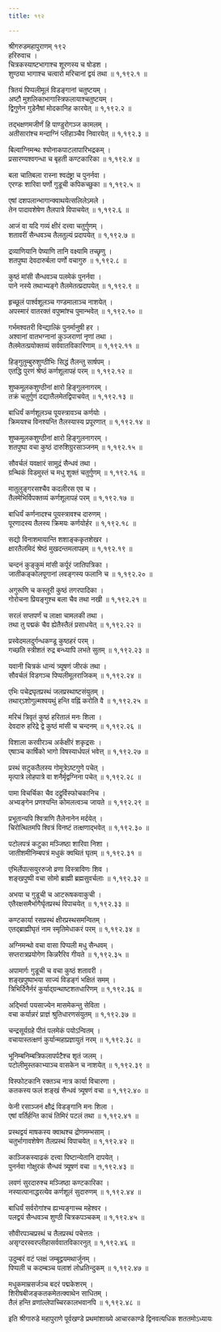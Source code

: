 ```yaml
---
title: १९२

---
```

श्रीगरुडमहापुराणम् १९२  
हरिरुवाच ।  
चित्रकस्याष्टभागाश्च शूरणस्य च षोडश ।  
शुण्ठ्या भागाश्च चत्वारो मरिचानां द्वयं तथा ॥ १,१९२.१ ॥  
  
त्रितयं पिप्पलीमूलं विडङ्गानां चतुष्टयम् ।  
अष्टौ मुशलिकाभागास्त्रिफलायाश्चतुष्टयम् ।  
द्विगुणेन गुडेनैषां मोदकानिह कारयेत् ॥ १,१९२.२ ॥  
  
तद्भक्षणमजीर्णं हि पाण्डुरोगञ्ज कामलम् ।  
अतीसारांश्च मन्दाग्निं प्लीहाञ्चैव निवारयेत् ॥ १,१९२.३ ॥  
  
बिल्वाग्निमन्थः श्योनाकपाटलापारिभद्रकम् ।  
प्रसारण्यश्वगन्धा च बृहती कण्टकारिका ॥ १,१९२.४ ॥  
  
बला चातिबला रास्ना श्वदंष्ट्रा च पुनर्नवा ।  
एरण्डः शारिवा पर्णो गुडूची कपिकच्छुका ॥ १,१९२.५ ॥  
  
एषां दशपलान्भागान्क्वाथयेत्सलिलेऽमले ।  
तेन पादावशेषेण तैलपात्रे विपाचयेत् ॥ १,१९२.६ ॥  
  
आजं वा यदि गव्यं क्षीरं दत्त्वा चतुर्गुणम् ।  
शतावरीं सैन्धवञ्च तैलतुल्यं प्रदापयेत् ॥ १,१९२.७ ॥  
  
द्रव्याणियानि पेष्याणि तानि वक्ष्यामि तच्छृणु ।  
शतपुष्पा देवदारुर्बला पर्णो वचागुरु ॥ १,१९२.८ ॥  
  
कुष्ठं मांसी सैन्धवञ्च पलमेकं पुनर्नवा ।  
पाने नस्ये तथाभ्यङ्गे तैलमेतत्प्रदापयेत् ॥ १,१९२.९ ॥  
  
हृच्छूलं पार्श्वशूलञ्च गण्डमालाञ्च नाशयेत् ।  
अपस्मारं वातरक्तं वपुष्मांश्च पुमान्भवेत् ॥ १,१९२.१० ॥  
  
गर्भमश्वतरी विन्द्यात्किं पुनर्मानुषी हर ।  
अश्वानां वातभग्नानां कुञ्जराणां नृणां तथा ।  
तैलमेतत्प्रयोक्तव्यं सर्ववातविकारिणाम् ॥ १,१९२.११ ॥  
  
हिङ्गुतुम्बुरुशुण्ठीभिः सिद्धं तैलन्तु सार्षपम् ।  
एतद्धि पुरणं श्रेष्ठं कर्णशूलापहं परम् ॥ १,१९२.१२ ॥  
  
शुष्कमूलकशुण्ठीनां क्षारो हिङ्गुलनागरम् ।  
तक्रं चतुर्गुणं दद्यात्तैलमेतद्विपाचयेत् ॥ १,१९२.१३ ॥  
  
बाधिर्यं कर्णशूलञ्च पूयस्त्रावञ्च कर्णयोः ।  
क्रिमयश्च विनश्यन्ति तैलस्यास्य प्रपूरणात् ॥ १,१९२.१४ ॥  
  
शुष्कमूलकशुण्ठीनां क्षारो हिङ्गुलनागरम् ।  
शतपुष्पा वचा कुष्ठं दारुशिग्रुरसाञ्जनम् ॥ १,१९२.१५ ॥  
  
सौवर्चलं यवक्षारं सामुद्रं सैन्धवं तथा ।  
ग्रन्थिकं विडमुस्तं च मधु शुक्तं चतुर्गुणम् ॥ १,१९२.१६ ॥  
  
मातुलुङ्गरसश्चैव कदलीरस एव च ।  
तैलमेभिर्विपक्तव्यं कर्णशूलापहं परम् ॥ १,१९२.१७ ॥  
  
बाधिर्यं कर्णनादश्च पूयस्त्रावश्च दारुणम् ।  
पूरणादस्य तैलस्य क्रिमयः कर्णयोर्हर ॥ १,१९२.१८ ॥  
  
सद्यो विनाशमायान्ति शशाङ्ककृतशेखर ।  
क्षारतैलमिदं श्रेष्ठं मुखदन्तमलापहम् ॥ १,१९२.१९ ॥  
  
चन्दनं कुङ्कुमं मांसी कर्पूरं जातिपत्रिका ।  
जातीकङ्कोलपूगानां लवङ्गस्य फलानि च ॥ १,१९२.२० ॥  
  
अगुरूणि च कस्तूरी कुष्ठं तगरपादिका ।  
गोरोचना प्रियङ्गुश्च बला चैव तथा नखी ॥ १,१९२.२१ ॥  
  
सरलं सप्तपर्णं च लाक्षा चामलकी तथा ।  
तथा तु पद्मकं चैव ह्येतैस्तैलं प्रसाधयेत् ॥ १,१९२.२२ ॥  
  
प्रस्वेदमलदुर्गन्धकण्डू कुष्ठहरं परम् ।  
गच्छति स्त्रीशतं रुद्र बन्ध्यापि लभते सुतम् ॥ १,१९२.२३ ॥  
  
यवानी चित्रकं धान्यं त्र्यूषणं जीरकं तथा ।  
सौवर्चलं विडगञ्च पिप्पलीमूलराजिकम् ॥ १,१९२.२४ ॥  
  
एभिः पचेद्रघृतप्रस्थं जलप्रस्थाष्टसंयुतम् ।  
तथार्ऽशोगुल्मश्वयथुं हन्ति वह्निं करोति वै ॥ १,१९२.२५ ॥  
  
मरिचं त्रिवृतं कुष्ठं हरितालं मनः शिला ।  
देवदारु हरिद्रे द्वे कुष्ठं मांसी च चन्दनम् ॥ १,१९२.२६ ॥  
  
विशाला करवीरञ्च अर्कक्षीरं शकृद्रसः ।  
एषाञ्च कार्षिको भागो विषस्यार्धपलं भवेत्त् ॥ १,१९२.२७ ॥  
  
प्रस्थं सटुकतैलस्य गोमूत्रेऽष्टगुणे पचेत् ।  
मृत्पात्रे लोहपात्रे वा शनैर्मृद्वग्निना पचेत् ॥ १,१९२.२८ ॥  
  
पामा विचर्चिका चैव दद्रुर्विस्फोचकानिच ।  
अभ्यङ्गेन प्रणश्यन्ति कोमलत्वञ्च जायते ॥ १,१९२.२९ ॥  
  
प्रभूतान्यपि श्वित्राणि तैलेनानेन मर्दयेत् ।  
चिरोत्थितमपि श्वित्रं विनष्टं तत्क्षणाद्भवेत् ॥ १,१९२.३० ॥  
  
पटोलपत्रं कटुका मञ्जिष्ठा शारिवा निशा ।  
जातीशमीनिम्बपत्रं मधुकं क्वथितं घृतम् ॥ १,१९२.३१ ॥  
  
एभिर्लेपात्सयुररुजो व्रणा विस्त्राविणः शिव ।  
शङ्खपुष्पी वचा सोमो ब्राह्मी ब्रह्मसुवर्चलाः ॥ १,१९२.३२ ॥  
  
अभया च गुडूची च आटरूषकवाकुची ।  
एतैरक्षसमैर्भागैर्घृतप्रस्थं विपाचयेत् ॥ १,१९२.३३ ॥  
  
कण्टकार्या रसप्रस्थं क्षीरप्रस्थसमन्वितम् ।  
एतद्ब्राह्मीघृतं नाम स्मृतिमेधाकरं परम् ॥ १,१९२.३४ ॥  
  
अग्निमन्थो वचा वासा पिप्पली मधु सैन्धवम् ।  
सप्तरात्रप्रयोगेण किन्नरैरिव गीयते ॥ १,१९२.३५ ॥  
  
अपामार्गः गुडूची च वचा कुष्ठं शतावरी ।  
शङ्खपुष्पाभया साज्यं विडङ्गं भक्षितं समम् ।  
त्रिभिर्दिनैर्नरं कुर्याद्ग्रन्थाष्टशतधारिणम् ॥ १,१९२.३६ ॥  
  
अद्भिर्वा पयसाज्येन मासमेकन्तु सेविता ।  
वचा कर्यान्नरं प्राज्ञं श्रुतिधारणसंयुतम् ॥ १,१९२.३७ ॥  
  
चन्द्रसूर्यग्रहे पीतं पलमेकं पयोऽन्वितम् ।  
वचायास्तत्क्षणं कुर्यान्महाप्रज्ञायुतं नरम् ॥ १,१९२.३८ ॥  
  
भूनिम्बनिम्बत्रिफलापर्पटैश्च शृतं जलम् ।  
पटोलीमुस्तकाभ्याञ्च वासकेन च नाशयेत् ॥ १,१९२.३९ ॥  
  
विस्फोटकानि रक्तञ्च नात्र कार्या विचारणा ।  
कतकस्य फलं शङ्खं सैन्धवं त्र्यूषणं वचा ॥ १,१९२.४० ॥  
  
फेनी रसाञ्जनं क्षौद्रं विडङ्गानि मनः शिला ।  
एषां वर्तिर्हन्ति काचं तिमिरं पटलं तथा ॥ १,१९२.४१ ॥  
  
प्रस्थद्वयं माषकस्य क्वाथश्च द्रोणमम्भसाम् ।  
चतुर्भागावशेषेण तैलप्रस्थं विपाचयेत् ॥ १,१९२.४२ ॥  
  
काञ्जिकस्याढकं दत्त्वा पिष्टान्येतानि दापयेत् ।  
पुनर्नवा गोक्षुरकं सैन्धवं त्र्यूषणं वचा ॥ १,१९२.४३ ॥  
  
लवणं सुरदारुश्च मञ्जिष्ठा कण्टकारिका ।  
नस्यात्पानाद्धरत्येव कर्णशूलं सुदारुणम् ॥ १,१९२.४४ ॥  
  
बाधिर्यं सर्वरोगांश्च ह्यभ्यङ्गाच्च महेश्वर ।  
पलद्वयं सैन्धवञ्च शुण्ठी चित्रकपञ्चकम् ॥ १,१९२.४५ ॥  
  
सौवीरपञ्चप्रस्थं च तैलप्रस्थं पचेत्ततः ।  
असृग्दरस्वरप्लीहासर्ववातविकारनुत् ॥ १,१९२.४६ ॥  
  
उदुम्बरं वटं प्लक्षं जम्बूद्वयमथार्जुनम् ।  
पिप्पली च कदम्बञ्च पलाशं लोध्रतिन्दुकम् ॥ १,१९२.४७ ॥  
  
मधूकमाम्रसर्जञ्च बदरं पद्मकेशरम् ।  
शिरीषबीजङ्कतकमेतत्क्वाथेन साधितम् ।  
तैलं हन्ति व्रणांल्लेपाच्चिरकालभवानपि ॥ १,१९२.४८ ॥  
  
इति श्रीगारुडे महापुराणे पूर्वखण्डे प्रथमांशाख्ये आचारकाण्डे द्विनवत्यधिक शततमोऽध्यायः